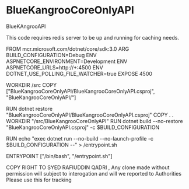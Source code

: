# BlueKangrooCoreOnlyAPI
BlueKAngrooAPI

This code requires redis server to be up and running for caching needs.

FROM mcr.microsoft.com/dotnet/core/sdk:3.0
ARG BUILD_CONFIGURATION=Debug
ENV ASPNETCORE_ENVIRONMENT=Development
ENV ASPNETCORE_URLS=http://+:4500
ENV DOTNET_USE_POLLING_FILE_WATCHER=true
EXPOSE 4500

WORKDIR /src
COPY ["BlueKangrooCoreOnlyAPI/BlueKangrooCoreOnlyAPI.csproj", "BlueKangrooCoreOnlyAPI/"]

RUN dotnet restore "BlueKangrooCoreOnlyAPI/BlueKangrooCoreOnlyAPI.csproj"
COPY . .
WORKDIR "/src/BlueKangrooCoreOnlyAPI"
RUN dotnet build --no-restore "BlueKangrooCoreOnlyAPI.csproj" -c $BUILD_CONFIGURATION

RUN echo "exec dotnet run --no-build --no-launch-profile -c $BUILD_CONFIGURATION --" > /entrypoint.sh

ENTRYPOINT ["/bin/bash", "/entrypoint.sh"]



COPY RIGHT TO SYED RAFIUDDIN QADRI , Any clone made without permission will subject to interogation and will we reported to Authorities
Please use this for tracking 